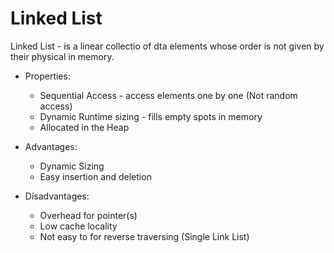 # Linked List

Linked List - is a linear collectio of dta elements whose order is not  given by their physical in memory.

* Properties:
    * Sequential Access - access elements one by one (Not random access)
    * Dynamic Runtime sizing - fills empty spots in memory
    * Allocated in the Heap

* Advantages:
    * Dynamic Sizing
    * Easy insertion and deletion
* Disadvantages:
    * Overhead for pointer(s)
    * Low cache locality
    * Not easy to for reverse traversing (Single Link List)